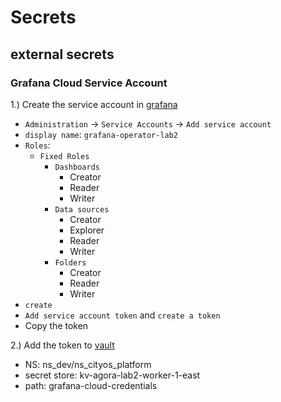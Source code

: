 # Secrets

## external secrets

### Grafana Cloud Service Account

1.) Create the service account in [grafana](https://wcmagoralab2.grafana.net)
  - `Administration` -> `Service Accounts` -> `Add service account`
  - `display name`: `grafana-operator-lab2`
  - `Roles`:
    - `Fixed Roles`
      - `Dashboards`
        - Creator
        - Reader
        - Writer
      - `Data sources`
        - Creator
        - Explorer
        - Reader
        - Writer
      - `Folders`
        - Creator
        - Reader
        - Writer
  - `create`
  - `Add service account token` and `create a token`
  - Copy the token

2.) Add the token to [vault](https://dev.vault.tmc-stargate.com)
  - NS: ns_dev/ns_cityos_platform
  - secret store:  kv-agora-lab2-worker-1-east
  - path: grafana-cloud-credentials

